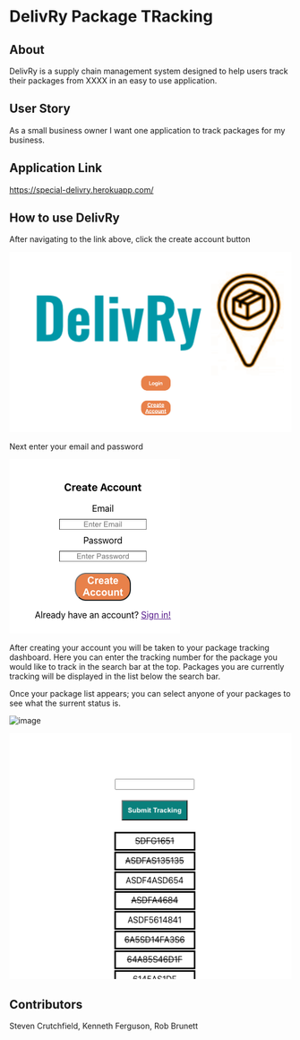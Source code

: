 # DelivRy Package TRacking

## About

DelivRy is a supply chain management system designed to help users track their packages from XXXX in an easy to use application.

## User Story

As a small business owner I want one application to track packages for my business.

## Application Link

https://special-delivry.herokuapp.com/

## How to use DelivRy

After navigating to the link above, click the create account button

![homepage](mainapp/mainapp/public/Homepage.png)

Next enter your email and password

![accountCreate](mainapp/mainapp/public/createAccount.png)

After creating your account you will be taken to your package tracking dashboard.  Here you can enter the tracking number for the package you would like to track in the search bar at the top.  Packages you are currently tracking will be displayed in the list below the search bar.

Once your package list appears; you can select anyone of your packages to see what the surrent status is.

![image](https://user-images.githubusercontent.com/80648971/132950315-c67c8cfa-0a69-4917-8b3c-ad0b0e363ebb.png)



![trackingList](mainapp/mainapp/public/pkgTrk.png)
## Contributors

Steven Crutchfield, 
Kenneth Ferguson, 
Rob Brunett

